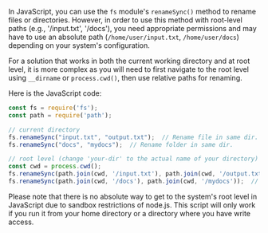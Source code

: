  In JavaScript, you can use the `fs` module's `renameSync()` method to rename files or directories. However, in order to use this method with root-level paths (e.g., '/input.txt', '/docs'), you need appropriate permissions and may have to use an absolute path (`/home/user/input.txt`, `/home/user/docs`) depending on your system's configuration.

For a solution that works in both the current working directory and at root level, it is more complex as you will need to first navigate to the root level using `__dirname` or `process.cwd()`, then use relative paths for renaming.

Here is the JavaScript code:

```javascript
const fs = require('fs');
const path = require('path');

// current directory
fs.renameSync("input.txt", "output.txt");  // Rename file in same dir.
fs.renameSync("docs", "mydocs");  // Rename folder in same dir.

// root level (change 'your-dir' to the actual name of your directory)
const cwd = process.cwd();
fs.renameSync(path.join(cwd, '/input.txt'), path.join(cwd, '/output.txt'));  // Rename file in the root level.
fs.renameSync(path.join(cwd, '/docs'), path.join(cwd, '/mydocs'));  // Rename folder in the root level.
```

Please note that there is no absolute way to get to the system's root level in JavaScript due to sandbox restrictions of node.js. This script will only work if you run it from your home directory or a directory where you have write access.
